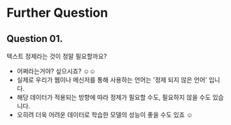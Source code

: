 # Further Question

## Question 01.
텍스트 정제라는 것이 정말 필요할까요?
- 어쩌라는거야? 싶으시죠? ☺️☺️
- 실제로 우리가 웹이나 메신저를 통해 사용하는 언어는 '정제 되지 않은 언어' 입니다.
- 해당 데이터가 적용되는 방향에 따라 정제가 필요할 수도, 필요하지 않을 수도 있습니다.
- 오히려 더욱 어려운 데이터로 학습한 모델의 성능이 좋을 수도 있죠 ☺️
